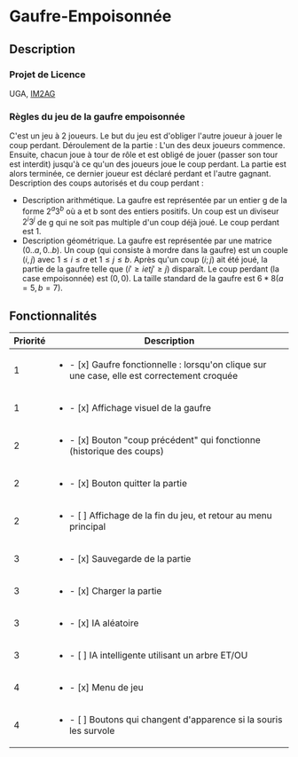 # Gaufre-Empoisonnée


## Description 
### Projet de Licence
UGA, [IM2AG](https://im2ag.univ-grenoble-alpes.fr/)

### Règles du jeu de la gaufre empoisonnée
C'est un jeu à 2 joueurs. Le but du jeu est d'obliger l'autre joueur à jouer le coup perdant. 
Déroulement de la partie :
L'un des deux joueurs commence. Ensuite, chacun joue à tour de rôle et est obligé de jouer (passer son tour est interdit) jusqu'à ce qu'un des joueurs joue le coup perdant. La partie est alors terminée, ce dernier joueur est déclaré perdant et l'autre gagnant.
Description des coups autorisés et du coup perdant :
- Description arithmétique. La gaufre est représentée par un entier g de la forme $2^a3^b$ où a et b sont des entiers positifs. Un coup est un diviseur $2^i3^j$ de g qui ne soit pas multiple d'un coup déjà joué. Le coup perdant est 1.
- Description géométrique. La gaufre est représentée par une matrice $(0..a, 0..b)$. Un coup (qui consiste à mordre dans la gaufre) est un couple $(i, j)$ avec $1≤i≤a$ et $1≤j≤b$. Après qu'un coup $(i; j)$ ait été joué, la partie de la gaufre telle que  $(i'≥i et j'≥j)$ disparaît. Le coup perdant (la case empoisonnée) est $(0, 0)$.
La taille standard de la gaufre est $6*8 (a=5, b=7)$.


## Fonctionnalités

| Priorité | Description |
| --- | --- |
| 1 | <ul><li> - [x] Gaufre fonctionnelle : lorsqu'on clique sur une case, elle est correctement croquée </li></ul>
| 1 | <ul><li> - [x] Affichage visuel de la gaufre                                                       </li></ul>
| 2 | <ul><li> - [x] Bouton "coup précédent" qui fonctionne (historique des coups)                       </li></ul>
| 2 | <ul><li> - [x] Bouton quitter la partie                                                            </li></ul>
| 2 | <ul><li> - [ ] Affichage de la fin du jeu, et retour au menu principal                             </li></ul>
| 3 | <ul><li> - [x] Sauvegarde de la partie                                                             </li></ul>
| 3 | <ul><li> - [x] Charger la partie                                                                   </li></ul>
| 3 | <ul><li> - [x] IA aléatoire                                                                        </li></ul>
| 3 | <ul><li> - [ ] IA intelligente utilisant un arbre ET/OU                                            </li></ul>
| 4 | <ul><li> - [x] Menu de jeu                                                                         </li></ul>
| 4 | <ul><li> - [ ] Boutons qui changent d'apparence si la souris les survole                        </li></ul>
